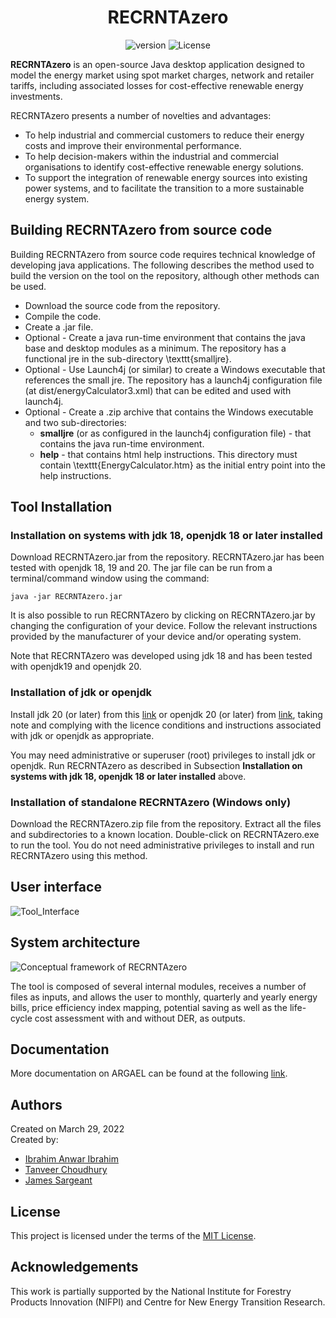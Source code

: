 <div align="center">

  # RECRNTAzero
  ![version](https://img.shields.io/badge/version-1.0-blue) ![License](https://img.shields.io/cran/l/NCC)
  
</div>

**RECRNTAzero** is an open-source Java desktop application designed to model the energy market using spot market charges, network and retailer tariffs, including associated losses for cost-effective renewable energy investments.

RECRNTAzero presents a number of novelties and advantages:
- To help industrial and commercial customers to reduce their energy costs and improve their environmental performance.
- To help decision-makers within the industrial and commercial organisations to identify cost-effective renewable energy solutions.
- To support the integration of renewable energy sources into existing power systems, and to facilitate the transition to a more sustainable energy system.

## Building RECRNTAzero from source code
Building RECRNTAzero from source code requires technical knowledge of developing java applications.  The following describes the method used to build the version on the tool on the repository, although other methods can be used.
- Download the source code from the repository.
- Compile the code.
- Create a .jar file.
- Optional - Create a java run-time environment that contains the java base and desktop modules as a minimum.  The repository has a functional jre in the sub-directory \texttt{smalljre}.
- Optional - Use Launch4j (or similar) to create a Windows executable that references the small jre.  The repository has a launch4j configuration file (at dist/energyCalculator3.xml) that can be edited and used with launch4j.
-  Optional - Create a .zip archive that contains the Windows executable and two sub-directories:
    - **smalljre** (or as configured in the launch4j configuration file) - that contains the java run-time environment.
    - **help** - that contains html help instructions.  This directory must contain \texttt{EnergyCalculator.htm} as the initial entry point into the help instructions. 


## Tool Installation
### Installation on systems with jdk 18, openjdk 18 or later installed
Download RECRNTAzero.jar from the repository. RECRNTAzero.jar has been tested with openjdk 18, 19 and 20.  The jar file can be run from a terminal/command window using the command:

`java -jar RECRNTAzero.jar`

It is also possible to run RECRNTAzero by clicking on RECRNTAzero.jar by changing the configuration of your device.  Follow the relevant instructions provided by the manufacturer of your device and/or operating system.

Note that RECRNTAzero was developed using jdk 18 and has been tested with openjdk19 and openjdk 20. 

### Installation of jdk or openjdk
Install jdk 20 (or later) from this [link](https://www.oracle.com/au/java/technologies/downloads) or openjdk 20 (or later) from [link](https://openjdk.org/projects/jdk/), taking note and complying with the licence conditions and instructions associated with jdk or openjdk as appropriate.

You may need administrative or superuser (root) privileges to install jdk or openjdk.
Run RECRNTAzero as described in Subsection **Installation on systems with jdk 18, openjdk 18 or later installed** above.

### Installation of standalone RECRNTAzero (Windows only)
Download the RECRNTAzero.zip file from the repository.  Extract all the files and subdirectories to a known location.  Double-click on RECRNTAzero.exe to run the tool.
You do not need administrative privileges to install and run RECRNTAzero using this method.

## User interface

![Tool_Interface](https://github.com/uts-isf/RECRNTAzero/assets/63223580/c460fddf-3dd5-455c-a976-aba4e432a345)

## System architecture

![Conceptual framework of RECRNTAzero](https://github.com/uts-isf/RECRNTAzero/assets/63223580/7ea38d52-04f9-4ee4-8d32-f337a7add722)

The tool is composed of several internal modules, receives a number of files as inputs, and allows the user to monthly, quarterly and yearly energy bills, price efficiency index mapping, potential saving as well as the life-cycle cost assessment with and without DER, as outputs.

## Documentation
More documentation on ARGAEL can be found at the following <a href="https://github.com/uts-isf/RECRNTAzero/wiki">link</a>.

## Authors
Created on March 29, 2022  
Created by:
- <a href="https://github.com/Ibrahim-a-Ibrahim" target="_blank">Ibrahim Anwar Ibrahim</a>
- <a href="https://github.com/etanvah" target="_blank">Tanveer Choudhury</a>
- <a href="https://github.com/james007au" target="_blank">James Sargeant</a>

## License
This project is licensed under the terms of the <a href="https://github.com/uts-isf/RECRNTAzero/blob/main/LICENSE">MIT License</a>.

## Acknowledgements
This work is partially supported by the National Institute for Forestry Products Innovation (NIFPI) and Centre for New Energy Transition Research.
